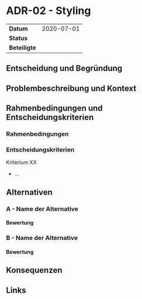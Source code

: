 # ADR-02 - Styling

|                |            |
| -------------- | ---------- |
| **Datum**      | 2020-07-01 |
| **Status**     |            |
| **Beteiligte** |            |

## Entscheidung und Begründung

## Problembeschreibung und Kontext

## Rahmenbedingungen und Entscheidungskriterien

### Rahmenbedingungen

### Entscheidungskriterien

Kriterium XX

- ...

## Alternativen

### A - Name der Alternative

#### Bewertung

### B - Name der Alternative

#### Bewertung

## Konsequenzen

## Links
